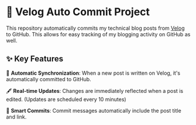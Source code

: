 # 🚀 Velog Auto Commit Project

This repository automatically commits my technical blog posts from [Velog](https://velog.io/@mi_nini/) to GitHub. This allows for easy tracking of my blogging activity on GitHub as well.

## ✨ Key Features

🔄 **Automatic Synchronization**: When a new post is written on Velog, it's automatically committed to GitHub.  

🖋 **Real-time Updates**: Changes are immediately reflected when a post is edited. (Updates are scheduled every 10 minutes)  

📌 **Smart Commits**: Commit messages automatically include the post title and link.

